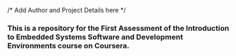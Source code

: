/* Add Author and Project Details here */
### This is a repository for the First Assessment of the Introduction to Embedded Systems Software and Development Environments course on Coursera.